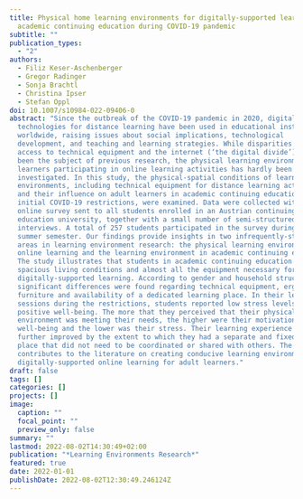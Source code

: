 ```yaml
---
title: Physical home learning environments for digitally-supported learning in
  academic continuing education during COVID-19 pandemic
subtitle: ""
publication_types:
  - "2"
authors:
  - Filiz Keser-Aschenberger
  - Gregor Radinger
  - Sonja Brachtl
  - Christina Ipser
  - Stefan Oppl
doi: 10.1007/s10984-022-09406-0
abstract: "Since the outbreak of the COVID-19 pandemic in 2020, digital
  technologies for distance learning have been used in educational institutions
  worldwide, raising issues about social implications, technological
  development, and teaching and learning strategies. While disparities regarding
  access to technical equipment and the internet (‘the digital divide’) have
  been the subject of previous research, the physical learning environment of
  learners participating in online learning activities has hardly been
  investigated. In this study, the physical-spatial conditions of learning
  environments, including technical equipment for distance learning activities
  and their influence on adult learners in academic continuing education during
  initial COVID-19 restrictions, were examined. Data were collected with an
  online survey sent to all students enrolled in an Austrian continuing
  education university, together with a small number of semi-structured
  interviews. A total of 257 students participated in the survey during the 2020
  summer semester. Our findings provide insights in two infrequently-studied
  areas in learning environment research: the physical learning environment for
  online learning and the learning environment in academic continuing education.
  The study illustrates that students in academic continuing education have
  spacious living conditions and almost all the equipment necessary for
  digitally-supported learning. According to gender and household structure,
  significant differences were found regarding technical equipment, ergonomic
  furniture and availability of a dedicated learning place. In their learning
  sessions during the restrictions, students reported low stress levels and
  positive well-being. The more that they perceived that their physical learning
  environment was meeting their needs, the higher were their motivation and
  well-being and the lower was their stress. Their learning experience was
  further improved by the extent to which they had a separate and fixed learning
  place that did not need to be coordinated or shared with others. The study
  contributes to the literature on creating conducive learning environments for
  digitally-supported online learning for adult learners."
draft: false
tags: []
categories: []
projects: []
image:
  caption: ""
  focal_point: ""
  preview_only: false
summary: ""
lastmod: 2022-08-02T14:30:49+02:00
publication: "*Learning Environments Research*"
featured: true
date: 2022-01-01
publishDate: 2022-08-02T12:30:49.246124Z
---
```

